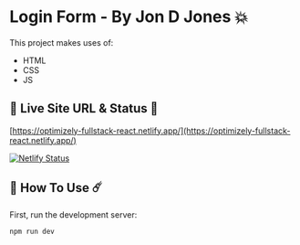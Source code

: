 # Login Form - By Jon D Jones 💥

This project makes uses of:

- HTML
- CSS
- JS

## 👻 Live Site URL & Status 👺

[https://optimizely-fullstack-react.netlify.app/](https://optimizely-fullstack-react.netlify.app/)

[![Netlify Status](https://api.netlify.com/api/v1/badges/63a844ad-6f67-47ad-bbd7-61ff295069d1/deploy-status)](https://app.netlify.com/sites/optimizely-fullstack-react/deploys)
## 👾 How To Use ☄️

First, run the development server:

```bash
npm run dev
```
